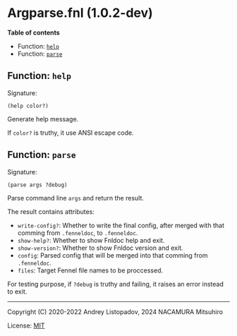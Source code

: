 # Argparse.fnl (1.0.2-dev)

**Table of contents**

- Function: [`help`](#function-help)
- Function: [`parse`](#function-parse)

## Function: `help`

Signature:

```
(help color?)
```

Generate help message.

If `color?` is truthy, it use ANSI escape code.

## Function: `parse`

Signature:

```
(parse args ?debug)
```

Parse command line `args` and return the result.

The result contains attributes:

- `write-config?`: Whether to write the final config, after merged with that comming
  from `.fenneldoc`, to `.fenneldoc`.
- `show-help?`: Whether to show Fnldoc help and exit.
- `show-version?`: Whether to show Fnldoc version and exit.
- `config`: Parsed config that will be merged into that comming from `.fenneldoc`.
- `files`: Target Fennel file names to be proccessed.

For testing purpose, if `?debug` is truthy and failing, it raises an error
instead to exit.

---

Copyright (C) 2020-2022 Andrey Listopadov, 2024 NACAMURA Mitsuhiro

License: [MIT](https://git.sr.ht/~m15a/fnldoc/tree/main/item/LICENSE)

<!-- Generated with Fnldoc 1.0.2-dev
     https://sr.ht/~m15a/fnldoc/ -->
